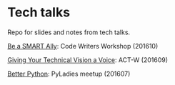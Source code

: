 # Tech talks

Repo for slides and notes from tech talks. 

[Be a SMART Ally](code-writers-workshop-2016/be_a_smart_ally.pdf): Code Writers Workshop (201610)

[Giving Your Technical Vision a Voice](act-w-2016/giving_your_technical_vision_a_voice.pdf): ACT-W (201609)

[Better Python](better-python/README.md): PyLadies meetup (201607)

